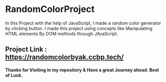 # RandomColorProject
In this Project with the help of JavaScript, I made a random color generator by clicking button. I made this project using concepts like Manipulating HTML elements By DOM methods through JAvaScript.

## Project Link : https://randomcolorbyak.ccbp.tech/

#### Thanks for Visiting in my repository & Have a great Journey ahead. Best of Luck.
